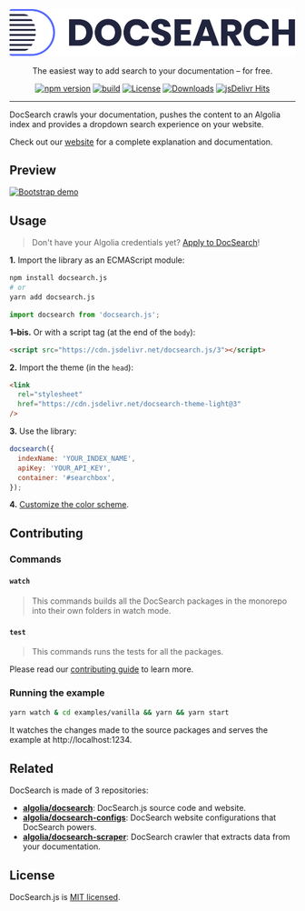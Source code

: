 <div align="center">

[![DocSearch][docsearch-logo]][docsearch-website]

The easiest way to add search to your documentation – for free.

[![npm version][docsearch-badge-npm]](https://npmjs.org/package/docsearch.js) [![build][docsearch-badge-travis]](https://travis-ci.org/algolia/docsearch) [![License][docsearch-badge-license]](./LICENSE) [![Downloads][docsearch-badge-downloads]](https://npm-stat.com/charts.html?package=docsearch.js) [![jsDelivr Hits][docsearch-badge-jsdelivr]](https://www.jsdelivr.com/package/npm/docsearch.js)

</div>

---

DocSearch crawls your documentation, pushes the content to an Algolia index and provides a dropdown search experience on your website.

Check out our [website][docsearch-website] for a complete explanation and documentation.

## Preview

[![Bootstrap demo][docsearch-preview]][docsearch-website]

## Usage

> Don't have your Algolia credentials yet? [Apply to DocSearch](https://community.algolia.com/docsearch/apply.html)!

**1.** Import the library as an ECMAScript module:

```sh
npm install docsearch.js
# or
yarn add docsearch.js
```

```js
import docsearch from 'docsearch.js';
```

**1–bis.** Or with a script tag (at the end of the `body`):

```html
<script src="https://cdn.jsdelivr.net/docsearch.js/3"></script>
```

**2.** Import the theme (in the `head`):

```html
<link
  rel="stylesheet"
  href="https://cdn.jsdelivr.net/docsearch-theme-light@3"
/>
```

**3.** Use the library:

```js
docsearch({
  indexName: 'YOUR_INDEX_NAME',
  apiKey: 'YOUR_API_KEY',
  container: '#searchbox',
});
```

**4.** [Customize the color scheme](https://community.algolia.com/docsearch/styling.html).

## Contributing

### Commands

#### `watch`

> This commands builds all the DocSearch packages in the monorepo into their own folders in watch mode.

#### `test`

> This commands runs the tests for all the packages.

Please read our [contributing guide](CONTRIBUTING.md) to learn more.

### Running the example

```sh
yarn watch & cd examples/vanilla && yarn && yarn start
```

It watches the changes made to the source packages and serves the example at http://localhost:1234.

## Related

DocSearch is made of 3 repositories:

- **[algolia/docsearch][docsearch-github]**: DocSearch.js source code and website.
- **[algolia/docsearch-configs][docsearch-configs-github]**: DocSearch website configurations that DocSearch powers.
- **[algolia/docsearch-scraper][docsearch-scraper-github]**: DocSearch crawler that extracts data from your documentation.

## License

DocSearch.js is [MIT licensed][docsearch-license].

<!-- Links -->

[docsearch-logo]: ./.github/docsearch-logo.svg
[docsearch-preview]: ./.github/demo.gif
[docsearch-badge-npm]: https://img.shields.io/npm/v/docsearch.js.svg?style=flat-square
[docsearch-badge-travis]: https://img.shields.io/travis/algolia/docsearch/master.svg?style=flat-square
[docsearch-badge-license]: https://img.shields.io/badge/license-MIT-green.svg?style=flat-square
[docsearch-badge-downloads]: https://img.shields.io/npm/dm/docsearch.js.svg?style=flat-square
[docsearch-badge-jsdelivr]: https://data.jsdelivr.com/v1/package/npm/docsearch.js/badge
[docsearch-license]: LICENSE
[docsearch-website]: https://community.algolia.com/docsearch/
[docsearch-github]: https://github.com/algolia/docsearch
[docsearch-configs-github]: https://github.com/algolia/docsearch-configs
[docsearch-scraper-github]: https://github.com/algolia/docsearch-scraper
